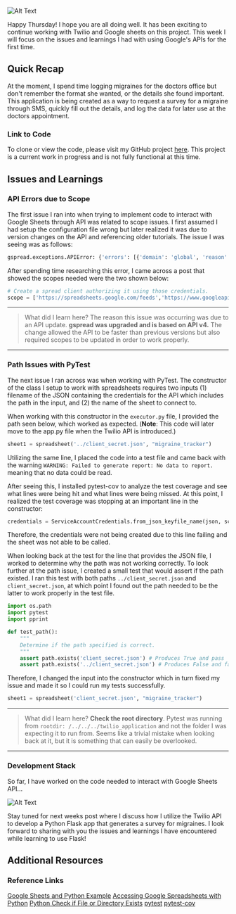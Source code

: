 ![Alt Text](https://dev-to-uploads.s3.amazonaws.com/i/q257k7gsxwtmbmlmb29i.png)

Happy Thursday! I hope you are all doing well. It has been exciting to continue working with Twilio and Google sheets on this project. This week I will focus on the issues and learnings I had with using Google's APIs for the first time.

## Quick Recap

At the moment, I spend time logging migraines for the doctors office but don't remember the format she wanted, or the details she found important. This application is being created as a way to request a survey for a migraine through SMS, quickly fill out the details, and log the data for later use at the doctors appointment.  

### Link to Code

To clone or view the code, please visit my GitHub project [here](https://github.com/rosejcday/migraine_tracking). This project is a current work in progress and is not fully functional at this time.  

## Issues and Learnings

### API Errors due to Scope

The first issue I ran into when trying to implement code to interact with Google Sheets through API was related to scope issues. I first assumed I had setup the configuration file wrong but later realized it was due to version changes on the API and referencing older tutorials. The issue I was seeing was as follows:  

```bash
gspread.exceptions.APIError: {'errors': [{'domain': 'global', 'reason': 'insufficientPermissions', 'message': 'Insufficient Permission: Request had insufficient authentication scopes.'}], 'code': 403, 'message': 'Insufficient Permission: Request had insufficient authentication scopes.'}
```

After spending time researching this error, I came across a post that showed the scopes needed were the two shown below:  

```python
# Create a spread client authorizing it using those credentials.
scope = ['https://spreadsheets.google.com/feeds','https://www.googleapis.com/auth/drive']
```

***

> What did I learn here? The reason this issue was occurring was due to an API update. **gspread was upgraded and is based on API v4.** The change allowed the API to be faster than previous versions but also required scopes to be updated in order to work properly.

***

### Path Issues with PyTest

The next issue I ran across was when working with PyTest. The constructor of the class I setup to work with spreadsheets requires two inputs (1) filename of the JSON containing the credentials for the API which includes the path in the input, and (2) the name of the sheet to connect to.

When working with this constructor in the `executor.py` file, I provided the path seen below, which worked as expected. (**Note**: This code will later move to the app.py file when the Twilio API is introduced.)

```python
sheet1 = spreadsheet('../client_secret.json', "migraine_tracker")
```

Utilizing the same line, I placed the code into a test file and came back with the warning `WARNING: Failed to generate report: No data to report.` meaning that no data could be read.

After seeing this, I installed pytest-cov to analyze the test coverage and see what lines were being hit and what lines were being missed. At this point, I realized the test coverage was stopping at an important line in the constructor:

```python
credentials = ServiceAccountCredentials.from_json_keyfile_name(json, scope)
```

Therefore, the credentials were not being created due to this line failing and the sheet was not able to be called.

When looking back at the test for the line that provides the JSON file, I worked to determine why the path was not working correctly. To look further at the path issue, I created a small test that would assert if the path existed. I ran this test with both paths `../client_secret.json` and `client_secret.json`, at which point I found out the path needed to be the latter to work properly in the test file.

```python
import os.path
import pytest
import pprint

def test_path():
    """
    Determine if the path specified is correct.
    """
    assert path.exists('client_secret.json') # Produces True and pass
    assert path.exists('../client_secret.json') # Produces False and fail
```

Therefore, I changed the input into the constructor which in turn fixed my issue and made it so I could run my tests successfully.

```python
sheet1 = spreadsheet('client_secret.json', "migraine_tracker")
```

***

> What did I learn here? **Check the root directory**. Pytest was running from `rootdir: /../../../twilio_application` and not the folder I was expecting it to run from. Seems like a trivial mistake when looking back at it, but it is something that can easily be overlooked.  

***

### Development Stack

So far, I have worked on the code needed to interact with Google Sheets API...

![Alt Text](https://dev-to-uploads.s3.amazonaws.com/i/vbt2d6fnj0typ6v203xf.png)

Stay tuned for next weeks post where I discuss how I utilize the Twilio API to develop a Python Flask app that generates a survey for migraines. I look forward to sharing with you the issues and learnings I have encountered while learning to use Flask!

## Additional Resources  

### Reference Links
[Google Sheets and Python Example](https://www.youtube.com/watch?v=vISRn5qFrkM&list=PLqrz4nXepkz60FNw4ORm1iLTn_R5o9fBb)
[Accessing Google Spreadsheets with Python](https://towardsdatascience.com/accessing-google-spreadsheet-data-using-python-90a5bc214fd2)
[Python Check if File or Directory Exists](https://www.guru99.com/python-check-if-file-exists.html)
[pytest](https://docs.pytest.org/en/latest/)
[pytest-cov](https://pypi.org/project/pytest-cov/)
